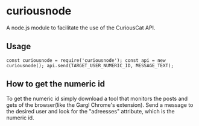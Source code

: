 # curiousnode
A node.js module to facilitate the use of the CuriousCat API.

## Usage
`const curiousnode = require('curiousnode');
const api = new curiousnode();
api.send(TARGET_USER_NUMERIC_ID, MESSAGE_TEXT);`

## How to get the numeric id
To get the numeric id simply download a tool that monitors the posts and gets of the browser(like the Gargl Chrome's extension). Send a message to the desired user and look for the "adreesses" attribute, which is the numeric id.


